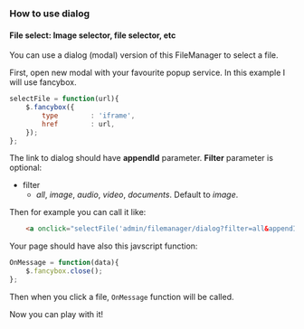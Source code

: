 ### How to use dialog

#### File select:  Image selector, file selector, etc

You can use a dialog (modal) version of this FileManager to select a file.

First, open new modal with your favourite popup service. In this example I will use fancybox.

```javascript
selectFile = function(url){
    $.fancybox({
        type        : 'iframe',
        href        : url,
    });
};
```

The link to dialog should have **appendId** parameter. **Filter** parameter is optional:
- filter
    - *all*, *image*, *audio*, *video*, *documents*. Default to *image*.

Then for example you can call it like: 
```html
    <a onclick="selectFile('admin/filemanager/dialog?filter=all&appendId=myDivID')">Select Image</a>
```

Your page should have also this javscript function:

```javascript
OnMessage = function(data){
    $.fancybox.close();
};
```

Then when you click a file, `OnMessage` function will be called.

Now you can play with it!